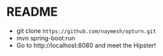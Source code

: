 README
===============

* git clone `https://github.com/naymesh/opturn.git`
* mvn spring-boot:run
* Go to http://localhost:8080 and meet the Hipster!
